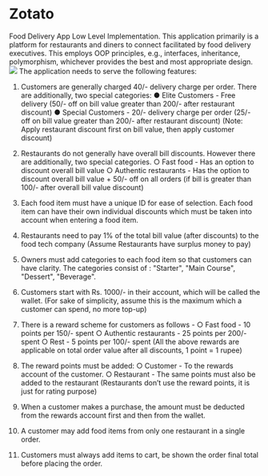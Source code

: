 # Zotato
Food Delivery App Low Level Implementation.
This application primarily is a platform for restaurants and diners to connect facilitated by food
delivery executives. This employs OOP principles, e.g., interfaces, inheritance,
polymorphism, whichever provides the best and most appropriate design.
![](http://www.mithoma.com/wp-content/uploads/2019/03/foodmitho.jpg)
The application needs to serve the following features:
1) Customers are generally charged 40/- delivery charge per order. There are additionally,
two special categories:
● Elite Customers - Free delivery (50/- off on bill value greater than 200/- after
restaurant discount)
● Special Customers - 20/- delivery charge per order (25/- off on bill value greater
than 200/- after restaurant discount)
(Note: Apply restaurant discount first on bill value, then apply customer discount)
2) Restaurants do not generally have overall bill discounts. However there are additionally,
two special categories.
○ Fast food - Has an option to discount overall bill value
○ Authentic restaurants - Has the option to discount overall bill value + 50/- off on
all orders (if bill is greater than 100/- after overall bill value discount)

3) Each food item must have a unique ID for ease of selection. Each food item can have
their own individual discounts which must be taken into account when entering a food
item.
4) Restaurants need to pay 1% of the total bill value (after discounts) to the food tech
company (Assume Restaurants have surplus money to pay)
5) Owners must add categories to each food item so that customers can have clarity. The
categories consist of : "Starter", "Main Course", "Dessert", "Beverage".
6) Customers start with Rs. 1000/- in their account, which will be called the wallet. (For
sake of simplicity, assume this is the maximum which a customer can spend, no more
top-up)
7) There is a reward scheme for customers as follows -
○ Fast food - 10 points per 150/- spent
○ Authentic restaurants - 25 points per 200/- spent
○ Rest - 5 points per 100/- spent
(All the above rewards are applicable on total order value after all discounts, 1
point = 1 rupee)

8) The reward points must be added:
○ Customer - To the rewards account of the customer.
○ Restaurant - The same points must also be added to the restaurant
(Restaurants don’t use the reward points, it is just for rating purpose)

9) When a customer makes a purchase, the amount must be deducted from the rewards
account first and then from the wallet.
10) A customer may add food items from only one restaurant in a single order.
11) Customers must always add items to cart, be shown the order final total before placing
the order.

